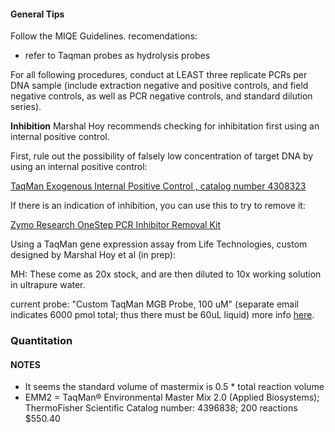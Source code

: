 #### General Tips
Follow the MIQE Guidelines.
recomendations:
  - refer to Taqman probes as hydrolysis probes

For all following procedures, conduct at LEAST three replicate PCRs per DNA sample (include extraction negative and positive controls, and field negative controls, as well as PCR negative controls, and standard dilution series).


**Inhibition**
Marshal Hoy recommends checking for inhibitation first using an internal positive control.

First, rule out the possibility of falsely low concentration of target DNA by using an internal positive control:

[TaqMan Exogenous Internal Positive Control , catalog number 4308323](https://www.thermofisher.com/order/catalog/product/4308323)

If there is an indication of inhibition, you can use this to try to remove it:

[Zymo Research OneStep PCR Inhibitor Removal Kit](https://www.zymoresearch.com/rna/rna-clean-up/rt-pcr-inhibitor-removal/onestep-pcr-inhibitor-removal-kit)

Using a TaqMan gene expression assay from Life Technologies, custom designed by Marshal Hoy et al (in prep):

MH: These come as 20x stock, and are then diluted to 10x working solution in ultrapure water.

current probe: "Custom TaqMan MGB Probe, 100 uM" (separate email indicates 6000 pmol total; thus there must be 60uL liquid)
more info [here](https://www.thermofisher.com/us/en/home/technical-resources/technical-reference-library/real-time-digital-PCR-applications-support-center/taqman-primers-and-probes-support/taqman-primers-and-probes-support-getting-started.html).


### Quantitation

#### NOTES
- It seems the standard volume of mastermix is 0.5 * total reaction volume
- EMM2 = TaqMan® Environmental Master Mix 2.0 (Applied Biosystems); ThermoFisher Scientific Catalog number: 4396838;	200 reactions	$550.40
